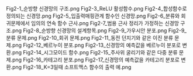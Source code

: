 Fig2-1_순방향 신경망의 구조.png
Fig2-3_ReLU 활성함수.png
Fig2-4_합성함수로 정의되는 신경망.png
Fig2-5_입출력매핑관계 함수인 신경망.png
Fig2-6_분류와 회귀문제에서 임의의 연속 함수 근사.png
Fig2-7_범용 근사 정리가 가정하는 신경망 구조.png
Fig2-8_순방향 신경망의 설계항목.png
Fig2-9_가우시안 분포.png
Fig2-9_분류 문제.png
Fig2-10_회귀 문제.png
Fig2-11_동전 던지기와 같은 이진 분류 문제.png
Fig2-12_베르누이 분포.png
Fig2-13_신경망의 예측값을 베르누이 분포로 변환.png
Fig2-14_시그모이드 함수.png
Fig2-15_주사위 굴리기와 같은 다중 분류 문제.png
Fig2-16_카테고리 분포.png
Fig2-17_신경망의 예측값을 카테고리 분포로 변환.png
Fig2-18_K=3일때 소프트맥스 함수의 출력 예.png
